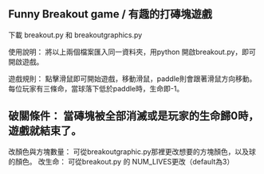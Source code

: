 Funny Breakout game / 有趣的打磚塊遊戲
------

下載 breakout.py 和 breakoutgraphics.py

使用說明：
將以上兩個檔案匯入同一資料夾，用python 開啟breakout.py，即可開啟遊戲。

遊戲規則：
點擊滑鼠即可開始遊戲，移動滑鼠，paddle則會跟著滑鼠方向移動。
每位玩家有三條命，當球落下低於paddle時，生命即-1。

破關條件：
當磚塊被全部消滅或是玩家的生命歸0時，遊戲就結束了。
-----------------------------------------------------
改顏色與方塊數量：
可從breakoutgraphic.py那裡更改想要的方塊顏色，以及球的顏色。
改生命：
可從breakout.py 的 NUM_LIVES更改（default為3）
